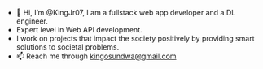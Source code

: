 - 👋 Hi, I’m @KingJr07, I am a fullstack web app developer and a DL engineer.
-  Expert level in Web API development.
- I work on projects that impact the society positively by providing smart solutions to societal problems.
- 📫 Reach me through kingosundwa@gmail.com

<!---
KingJr07/KingJr07 is a ✨ special ✨ repository because its `README.md` (this file) appears on your GitHub profile.
You can click the Preview link to take a look at your changes.
--->
